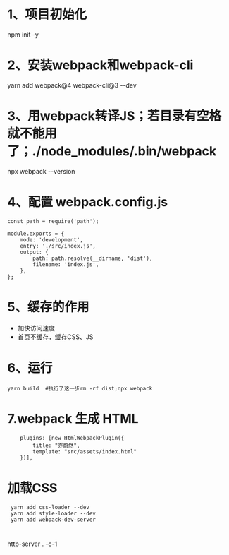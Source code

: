 # 1、项目初始化
npm init -y
# 2、安装webpack和webpack-cli
yarn add webpack@4 webpack-cli@3 --dev
# 3、用webpack转译JS；若目录有空格就不能用了；./node_modules/.bin/webpack
npx webpack --version 
# 4、配置 webpack.config.js
```
const path = require('path');

module.exports = {
    mode: 'development',
    entry: './src/index.js',
    output: {
        path: path.resolve(__dirname, 'dist'),
        filename: 'index.js',
    },
};
```
# 5、缓存的作用
- 加快访问速度
- 首页不缓存，缓存CSS、JS

# 6、运行
```
yarn build  #执行了这一步rm -rf dist;npx webpack
```

# 7.webpack 生成 HTML
```
    plugins: [new HtmlWebpackPlugin({
        title: "亦蔚然",
        template: "src/assets/index.html"
    })],
```
# 加载CSS
```
 yarn add css-loader --dev
 yarn add style-loader --dev
 yarn add webpack-dev-server
```

#
http-server . -c-1